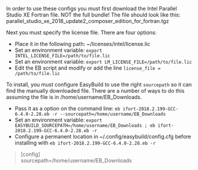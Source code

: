 In order to use these configs you must first download the Intel Parallel Studio XE Fortran file. NOT the full bundle! The file should look like this: parallel_studio_xe_2018_update2_composer_edition_for_fortran.tgz    

Next you must specify the license file. There are four options:  
* Place it in the following path: ~/licenses/intel/license.lic
* Set an environment variable: `export INTEL_LICENSE_FILE=/path/to/file.lic`
* Set an environment variable: `export LM_LICENSE_FILE=/path/to/file.lic`
* Edit the EB script and modify or add the line `license_file = /path/to/file.lic`

To install, you must configure EasyBuild to use the right `sourcepath` so it can find the manually downloaded file. There are a number of ways to do this assuming the file is in /home/username/EB_Downloads.  
* Pass it as a option on the command line: `eb ifort-2018.2.199-GCC-6.4.0-2.28.eb -r --sourcepath=/home/username/EB_Downloads`  
* Set an environment variable: `export EASYBUILD_SOURCEPATH=/home/username/EB_Downloads ; eb ifort-2018.2.199-GCC-6.4.0-2.28.eb -r`  
* Configure a permanent location in ~/.config/easybuild/config.cfg before installing with `eb ifort-2018.2.199-GCC-6.4.0-2.28.eb -r`
> [config]  
> sourcepath=/home/username/EB_Downloads

